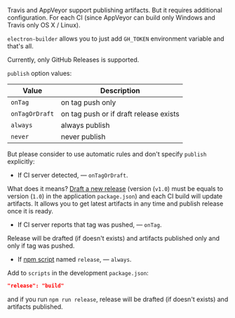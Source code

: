 Travis and AppVeyor support publishing artifacts. But it requires additional configuration. For each CI (since AppVeyor can build only Windows and Travis only OS X / Linux).

`electron-builder` allows you to just add `GH_TOKEN` environment variable and that's all.

Currently, only GitHub Releases is supported.

`publish` option values:

| Value          |  Description
| -------------- | -----------
| `onTag`        | on tag push only
| `onTagOrDraft` | on tag push or if draft release exists
| `always`       | always publish
| `never`        | never publish

But please consider to use automatic rules and don't specify `publish` explicitly:

* If CI server detected, — `onTagOrDraft`.

 What does it means? [Draft a new release](https://help.github.com/articles/creating-releases/) (version (`v1.0`) must be equals to version (`1.0`) in the application `package.json`) and each CI build will update artifacts. It allows you to get latest artifacts in any time and publish release once it is ready.

* If CI server reports that tag was pushed, — `onTag`.

 Release will be drafted (if doesn't exists) and artifacts published only and only if tag was pushed.

* If [npm script](https://docs.npmjs.com/misc/scripts) named `release`, — `always`.

 Add to `scripts` in the development `package.json`:
 ```json
"release": "build"
```
 and if you run `npm run release`, release will be drafted (if doesn't exists) and artifacts published.